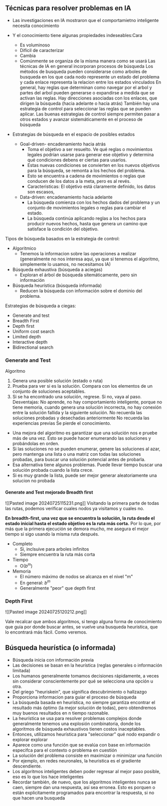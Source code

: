 ## Técnicas para resolver problemas en IA

- Las investigaciones en IA mostraron que el comportamietno inteligente necesita conocimiento
- Y el conocimiento tiene algunas propiedades indeseables:Cara
	- Es voluminoso
	- Difícil de caracterizar
	- Cambia
	- Comúnmente se organiza de la misma manera como se usará
Las técnicas de IA en general incorporan procesos de búsqueda
Los métodos de busqueda pueden considerarse como arboles de busqueda en los que cada nodo represente un estado del problema y cada enlace representa la relacion entre los estados vinculados
En general, hay reglas que determinan como navegar por el arbol y partes del arbol pueden generarse o expandirse a medida que se activan las reglas.
Hay direcciones asociadas con los enlaces, que dirigen la búsqueda (hacia adelante o hacia atrás)
También hay una estrategia de control para seleccionar las reglas que se pueden aplicar.
Las buenas estrategias de control siempre permiten pasar a otros estados y avanzar sistemáticamente en el proceso de búsqueda

- Estrategias de búsqueda en el espacio de posibles estados
	- Goal-driven- encadenamiento hacia atrás
		- Toma el objetivo a ser resuelto. Ve qué reglas o movimientos legales podrían usarse para generar ese objetivo y determina qué condiciones debens er ciertas para usarlos.
		- Estas nuevas condiciones se convierten en los nuevos objetivos para la búsqueda, se remonta a los hechos del problema.
		- Esto se encuentra a cadena de movimientos o reglas que conducen de los datos a la meta, pero es al revés.
		- Caracteristicas: El objetivo está claramente definido, los datos son escasos, 
	- Data-driven: encadenamiento hacia adelante
		- La búsqueda comienza con los hechos dados del problema y un conjunto de movimientos legales o reglas para cambiar el estado.
		- La búsqueda continúa aplicando reglas a los hechos para producir nuevos hechos, hasta que genera un camino que satisface la condición del objetivo.

Tipos de búsqueda basados en la estrategia de control:
- Algoritmico
	- Tenemos la informacion sobre las operaciones a realizar (generalmente no nos interesa aqui, ya que si tenemos el algoritmo, simplemente lo usamos, no necesitamos IA)
- Búsqueda exhaustiva (búsqueda a aciegas)
	- Exploran el árbol de búsqueda sitemáticamente, pero sin información
- Búsqueda heurística (búsqueda informada)
	- Reducen la búsqueda con información sobre el dominio del problema.
	
Estrategias de búsqueda a ciegas:
- Generate and test
- Breadth First
- Depth first
- Uniform cost search
- Limited depth
- Interactive depth
- Bidirectional search

### Generate and Test

Algoritmo
1. Genera una posible solución (estado o ruta)
2. Prueba para ver si es la solución. Compara con los elementos de un conjunto de soluciones aceptables.
3. Si se ha encontrado una solución, regrese. Si no, vaya al paso.
Desventajas:
	No aprende, no hay comportamiento inteligente, porque no tiene memoria, cuando genera una solución incorrecta, no hay conexión entre la solución fallida y la siguiente solución.
	No recuerda las soluciones probadas y desechadas anteriormente
	No recuerda las experiencias previas
	Se pierde el conocimiento.
- Una mejora del algoritmo es garantizar que una solución nos e pruebe más de una vez. Esto se puede hacer enumerando las soluciones y probándolas en orden.
- Si las soluciones no se pueden enumerar, genere las soluciones al azar, pero mantenga una lista o una matriz con todas las soluciones probadas, para buscar una solución potencial antes de probarla.
- Esa alternativa tiene algunos problemas. Puede llevar tiempo buscar una solución probada cuando la lista crece.
- Si es muy grande la lista, puede ser mejor generar aleatoriamente una solucion no probada
#### Generate and Test mejorado Breadth first
![[Pasted image 20240725115231.png]]
Visitando la primera parte de todas las rutas, podemos verificar cuales nodos ya visitamos y cuales no.

**En breadth-first, una vez que se encuentra la solución, la ruta desde el estado inicial hasta el estado objetivo es la ruta más corta.** Por lo que, por más que la primera ejecución se demora mucho, me asegura el mejor tiempo si sigo usando la misma ruta después.

- Completo
	- Si, inclsuive para arboles infinitos
	- Siempre encuentra la ruta más corta
- Tiempo
	- O($b^{m}$)
- Memoria
	- El número máximo de nodos se alcanza en el nivel "m"
	- En general: $b^{m}$
	- Generalmente "peor" que depth first
### Depth First
![[Pasted image 20240725120212.png]]

Vale recalcar que ambos algoritmos, si tengo alguna forma de conocimiento que guia por donde buscar antes, se vuelve una busqueda heuristica, que lo encontrará más fácil. Como veremos.

## Búsqueda heurística (o informada)

- Búsqueda inicia con información previa
- Las decisiones se basan en la heurística (reglas generales o información limitada)
- Los humanos generalmente tomamos decisiones rápidamente, a veces sin considerar conscientemente por qué se selecciona una opción u otra.
- Del griego "heuriskein", que significa descubrimiento o hallzazgo
- Proporciona informacion para guiar el proceso de búsqueda
- La búsqueda basada en heurística, no siempre garantiza encontrar el resultado más óptimo (la mejor solución de todas), pero obtendremos muy buenos resultados en n tiempo razonable.
- La heurística se usa para resolver problemas complejos donde generalmente tenemos una explosión combinatoria, donde los algoritmos de búsqueda exhaustivos tienen costos inaceptables.
- Entonces, utilizamos heurística para "seleccionar" qué nodo expandir o explorar explorar
- Aparece como una función que se evalúa con base en información especifca para el contexto o problema en cuestión
- La solución del problema consiste en maximizar o minimizar una función
- Por ejemplo, en redes neuronales, la heuristica es el gradiente descendiente.
- Los algoritmos inteligentes deben poder regresar al mejor paso posible, eso es lo que los hace inteligentes
- Recordar también, de nuevo, que los algoritmos inteligentes nunca se caen, siempre dan una respuesta, así sea erronea. Esto es porquen o están explicitamente programados para encontrar la respuesta, si no que hacen una busqueda

